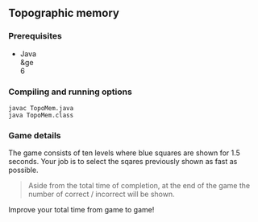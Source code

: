 ## Topographic memory

### Prerequisites
- Java <div>&ge</div> 6

### Compiling and running options

    javac TopoMem.java
    java TopoMem.class

### Game details

The game consists of ten levels where blue squares are shown for 1.5 seconds. Your job is to select the sqares previously shown as fast as possible.
> Aside from the total time of completion, at the end of the game the number of correct / incorrect will be shown.

Improve your total time from game to game!
